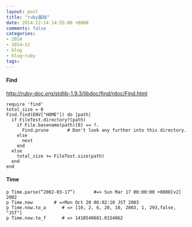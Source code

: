 ```yaml
---
layout: post
title: "ruby基础"
date: 2014-12-14 14:55:00 +0800
comments: false
categories:
- 2014
- 2014~12
- blog
- blog~ruby
tags:
---
```

#### Find
http://ruby-doc.org/stdlib-1.9.3/libdoc/find/rdoc/Find.html

```
require 'find'
total_size = 0
Find.find(ENV["HOME"]) do |path|
  if FileTest.directory?(path)
    if File.basename(path)[0] == ?.
      Find.prune       # Don't look any further into this directory.
    else
      next
    end
  else
    total_size += FileTest.size(path)
  end
end
```

#### Time
```
p Time.parse(“2002-03-17”)       #=> Sun Mar 17 00:00:00 +0800[v2] 2002
p Time.now        # =>Mon Oct 20 06:02:10 JST 2003
p Time.now.to_a      # => [10, 2, 6, 20, 10, 2003, 1, 293,false, "JST"]
p Time.now.to_f      # => 1418540681.0154862
```


